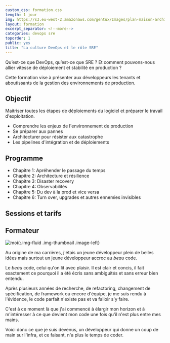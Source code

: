 ```yaml
---
custom_css: formation.css
length: 1 jour
img: https://s3.eu-west-2.amazonaws.com/gentux/Images/plan-maison-architecte-small.jpeg
layout: formation
excerpt_separator: <!--more-->
categories: devops sre
toporder: 1
public: yes
title: "La culture DevOps et le rôle SRE"
---
```


Qu’est-ce que DevOps, qu’est-ce que SRE ? Et comment pouvons-nous allier vitesse
de déploiement et stabilité en production ?

Cette formation vise à présenter aux développeurs les tenants et aboutissants de
la gestion des environnements de production.

<!--more-->

## Objectif

Maitriser toutes les étapes de déploiements du logiciel et préparer le travail
d'exploitation.

* Comprendre les enjeux de l'environnement de production
* Se préparer aux pannes
* Architecturer pour résister aux catastrophe
* Les pipelines d'intégration et de déploiements

## Programme

* Chapitre 1: Apréhender le passage du temps
* Chapitre 2: Architecture et résilience
* Chapitre 3: Disaster recovery
* Chapitre 4: Observabilités
* Chapitre 5: Du dev à la prod et vice versa
* Chapitre 6: Turn over, upgrades et autres ennemies invisibles

## Sessions et tarifs

## Formateur

![moi](https://gentux.s3.eu-west-2.amazonaws.com/Images/gentux-sd.png){:.img-fluid .img-thumbnail .image-left}

Au origine de ma carrières, j'étais un jeune développeur plein de belles idées
mais surtout un jeune développeur accroc au *beau* code.

Le *beau* code, celui qu'on lit avec plaisir. Il est clair et concis, il fait
exactement ce pourquoi il a été écris sans ambiguités et sans erreur bien
entendu.

Après plusieurs années de recherche, de refactoring, changement de
spécification, de framework ou encore d'équipe, je me suis rendu à l'évidence,
le code parfait n'existe pas et va falloir s'y faire.

C'est à ce moment là que j'ai commencé à élargir mon horizon et à m'intéresser à
ce que devient mon code une fois qu'il n'est plus entre mes mains.

Voici donc ce que je suis devenus, un développeur qui donne un coup de main sur
l'infra, et ce faisant, n'a plus le temps de coder.


